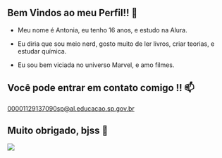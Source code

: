 ## Bem Vindos ao meu Perfil!! 💚

- Meu nome é Antonia, eu tenho 16 anos, e estudo na Alura.

- Eu diria que sou meio nerd, gosto muito de ler livros, criar teorias, e estudar química.

- Eu sou bem viciada no universo Marvel, e amo filmes.

## Você pode entrar em contato comigo !! 📫
00001129137090sp@al.educacao.sp.gov.br

## Muito obrigado, bjss 💋

![](https://media.tenor.com/ISzJYlZmvUAAAAAM/dipper-mabelpines.gif)

